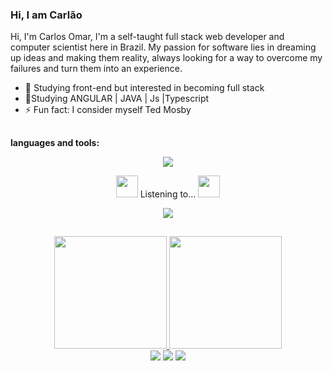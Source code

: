 ### Hi, I am Carlão 

Hi, I'm Carlos Omar, I'm a self-taught full stack web developer and computer scientist here in Brazil. My passion for software lies in dreaming up ideas and making them reality, always looking for a way to overcome my failures and turn them into an experience.

- 🔭 Studying front-end but interested in becoming full stack
- 🌱Studying ANGULAR | JAVA | Js |Typescript
- ⚡ Fun fact: I consider myself Ted Mosby


##
**languages and tools:**  

<p align="center">
  <a href="https://skillicons.dev">
    <img src="https://skillicons.dev/icons?i=git,angular,spring,docker,c,cpp,java,mysql,postman,py," />
  </a>
</p>



<div align="center">
  <p> <img src="https://slackmojis.com/emojis/13688-meow_dance/download" width="35"/> Listening to... <img src="https://slackmojis.com/emojis/13688-meow_dance/download" width="35"/> </p>
  <img src="https://spotify-github-profile.vercel.app/api/view?uid=xp95x9hsk79dpm38esj50lijv&cover_image=true&theme=default&show_offline=false&background_color=121212">
</div>

<!-- card porcentagem e card linguagens -->

##

<div align="center" >
  <a href="https://github.com/carlosdoceu/carlosdoceu">
  <img height="180em" src="https://github-readme-stats.vercel.app/api?username=carlosdoceu&show_icons=true&theme=radical"/>
  <img  height="180em"  src="https://github-readme-stats.vercel.app/api/top-langs/?username=carlosdoceu&layout=compact&theme=radical" />
</div>

 <div>
    
<div align="center" > 
  <a  href="https://www.instagram.com/carlos_the_sea/" target="_blank">
    <img src="https://img.shields.io/badge/-Instagram-%23E4405F?style=for-the-badge&logo=instagram&logoColor=white" target="_blank"></a>
  <a  href = "mailto:carlosodmen@gmail.com" target="_blank">
    <img src="https://img.shields.io/badge/-Gmail-%23333?style=for-the-badge&logo=gmail&logoColor=white" target="_blank"></a>
  <a  href="https://www.linkedin.com/in/carlos-omar-625b2a214/" target="_blank">
    <img src="https://img.shields.io/badge/-LinkedIn-%230077B5?style=for-the-badge&logo=linkedin&logoColor=white" target="_blank"></a> 
  
</div >
 </div>
  
